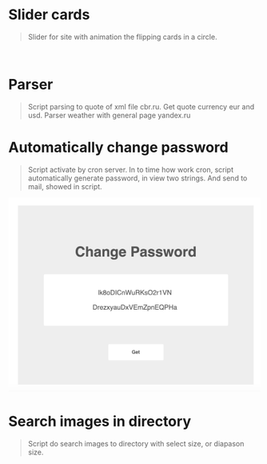 # Slider cards
> Slider for site with animation the flipping cards in a circle.
<img src = ''> 

# Parser 
> Script parsing to quote of xml file cbr.ru. Get quote currency eur and usd. Parser weather with general page yandex.ru  

# Automatically change password
> Script activate by cron server. In to time how work cron, script automatically generate password, in view two strings. And send to mail, showed in script.
<img src = 'https://github.com/IDerevyansky/Utility/blob/master/Change/snapshot_psw.png?raw=true'>

# Search images in directory
> Script do search images to directory with select size, or diapason size. 